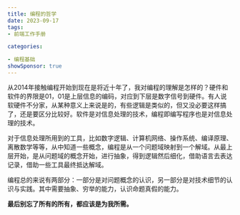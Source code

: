 ```yaml
---
title: 编程的哲学
date: 2023-09-17
tags: 
- 前端工作手册

categories:

- 编程基础
showSponsor: true
---
```


从2014年接触编程开始到现在是将近十年了，我对编程的理解是怎样的？硬件和软件的界限是01，01是上层信息的编码，对应到下层是数字信号到硬件。有人说软硬件不分家，从某种意义上来说是的，有些逻辑是类似的，但又没必要这样搞了，还是要区分比较好。软件是对信息处理的技术，编程即编写程序也是对信息处理的技术。

对于信息处理所用到的工具，比如数字逻辑、计算机网络、操作系统、编译原理、离散数学等等，从中知道一些概念，编程是从一个问题域映射到一个解域。从最上层开始，是从问题域的概念开始，进行抽象，得到逻辑然后细化，借助语言去表达记录，借助一些工具最终抵达解域。

编程总的来说有两部分：一部分是对问题概念的认识，另一部分是对技术细节的认识与实践。其中需要抽象、穷举的能力，认识命题真假的能力。

**最后别忘了所有的所有，都应该是为我所需。**



